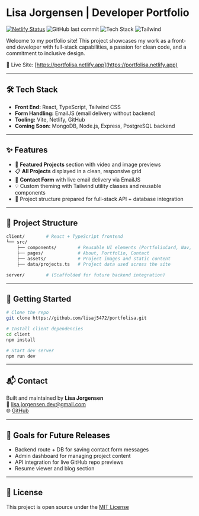 # Lisa Jorgensen | Developer Portfolio

[![Netlify Status](https://api.netlify.com/api/v1/badges/YOUR_BADGE_ID/deploy-status)](https://portfolisa.netlify.app)
![GitHub last commit](https://img.shields.io/github/last-commit/lisaj5472/portfolisa)
![Tech Stack](https://img.shields.io/badge/React-TypeScript-blue?logo=react)
![Tailwind](https://img.shields.io/badge/Styled_with-Tailwind_CSS-38bdf8?logo=tailwindcss)

Welcome to my portfolio site! This project showcases my work as a front-end developer with full-stack capabilities, a passion for clean code, and a commitment to inclusive design.

🔗 Live Site: [https://portfolisa.netlify.app](https://portfolisa.netlify.app)

---

## 🛠️ Tech Stack

- **Front End:** React, TypeScript, Tailwind CSS
- **Form Handling:** EmailJS (email delivery without backend)
- **Tooling:** Vite, Netlify, GitHub
- **Coming Soon:** MongoDB, Node.js, Express, PostgreSQL backend

---

## ✨ Features

- 📌 **Featured Projects** section with video and image previews
- 📋 **All Projects** displayed in a clean, responsive grid
- 💬 **Contact Form** with live email delivery via EmailJS
- 💡 Custom theming with Tailwind utility classes and reusable components
- 🔧 Project structure prepared for full-stack API + database integration

---

## 📁 Project Structure

```bash
client/        # React + TypeScript frontend
└── src/
    ├── components/        # Reusable UI elements (PortfolioCard, Nav, Footer)
    ├── pages/             # About, Portfolio, Contact
    ├── assets/            # Project images and static content
    ├── data/projects.ts   # Project data used across the site

server/        # (Scaffolded for future backend integration)
```

---

## 🚀 Getting Started

```bash
# Clone the repo
git clone https://github.com/lisaj5472/portfolisa.git

# Install client dependencies
cd client
npm install

# Start dev server
npm run dev
```

---

## 📬 Contact

Built and maintained by **Lisa Jorgensen**  
📧 [lisa.jorgensen.dev@gmail.com](mailto:lisa.jorgensen.dev@gmail.com)  
🌐 [GitHub](https://github.com/lisaj5472)

---

## 🎯 Goals for Future Releases

- Backend route + DB for saving contact form messages
- Admin dashboard for managing project content
- API integration for live GitHub repo previews
- Resume viewer and blog section

---

## 📄 License

This project is open source under the [MIT License](LICENSE)
